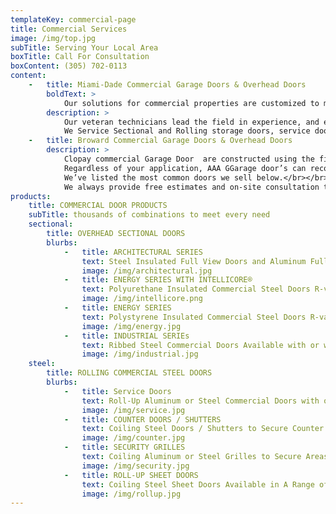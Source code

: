 ```yaml
---
templateKey: commercial-page
title: Commercial Services
image: /img/top.jpg
subTitle: Serving Your Local Area
boxTitle: Call For Consultation
boxContent: (305) 702-0113
content:
    -   title: Miami-Dade Commercial Garage Doors & Overhead Doors
        boldText: >
            Our solutions for commercial properties are customized to meet your needs. Commercial garage door and steel gate openers operate the largest and most diverse sized equipment with high frequency.
        description: >
            Our veteran technicians lead the field in experience, and efficiency and always choose the highest quality solutions for each location. Nothing is more important than the safety & reliability of the equipment we service.</br></br>
            We Service Sectional and Rolling storage doors, service doors, service fire doors, rolling grilles, light-duty and heavy-duty sheet doors, certified windload sheet doors, and insulated and non-insulated sectional doors.
    -   title: Broward Commercial Garage Doors & Overhead Doors
        description: >
            Clopay commercial Garage Door  are constructed using the finest raw materials, produced by the hands of skilled craftsmen, customized with computer-aided precision, and delivered both on time and with care. Our entire line of Industrial overhead doors, such as our line of insulated garage doors, was specially engineered for extra durability to afford years of dependable operation — even in the toughest industrial environments.</br></br>
            Regardless of your application, AAA GGarage door’s can recommend, supply and professionally install a door that meets your needs at a price that fits your budget.</br></br>
            We’ve listed the most common doors we sell below.</br></br>
            We always provide free estimates and on-site consultation to make completing your garage door project as quick and simple as possible.
products:
    title: COMMERCIAL DOOR PRODUCTS
    subTitle: thousands of combinations to meet every need
    sectional:
        title: OVERHEAD SECTIONAL DOORS
        blurbs:
            -   title: ARCHITECTURAL SERIES
                text: Steel Insulated Full View Doors and Aluminum Full View Doors
                image: /img/architectural.jpg
            -   title: ENERGY SERIES WITH INTELLICORE®
                text: Polyurethane Insulated Commercial Steel Doors R-values to 22.2
                image: /img/intellicore.png
            -   title: ENERGY SERIES
                text: Polystyrene Insulated Commercial Steel Doors R-values to 9.1
                image: /img/energy.jpg
            -   title: INDUSTRIAL SERIEs
                text: Ribbed Steel Commercial Doors Available with or without Insulation
                image: /img/industrial.jpg
    steel:
        title: ROLLING COMMERCIAL STEEL DOORS
        blurbs:
            -   title: Service Doors
                text: Roll-Up Aluminum or Steel Commercial Doors with or without Insulation
                image: /img/service.jpg
            -   title: COUNTER DOORS / SHUTTERS
                text: Coiling Steel Doors / Shutters to Secure Counter Openings & Similar Areas
                image: /img/counter.jpg
            -   title: SECURITY GRILLES
                text: Coiling Aluminum or Steel Grilles to Secure Areas Requiring Visual Access and Air Circulation
                image: /img/security.jpg
            -   title: ROLL-UP SHEET DOORS
                text: Coiling Steel Sheet Doors Available in A Range of Gauges and Colors
                image: /img/rollup.jpg
---
```

